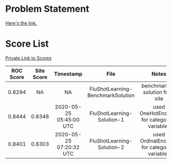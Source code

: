# **Problem Statement**
[Here's the link.](https://www.drivendata.org/competitions/66/flu-shot-learning/page/210/)

# **Score List**

[Private Link to Scores](https://www.drivendata.org/competitions/66/flu-shot-learning/submissions/)

| ROC Score  | Site Score  | Timestamp                 | File                        | Notes                        |
| :---------:| :---------: |:-------------------------:| :-------------------------: | :--------------------------: |
| 0.8294| NA  | NA | FluShotLearning-BenchmarkSolution |  benchmarking solution from site |
| 0.8444| 0.8348 | 2020-05-25 05:45:00 UTC   | FluShotLearning-Solution-1  |  used OneHotEncoder for categorical variables|
| 0.8401| 0.8303 | 2020-05-25 07:20:32 UTC   | FluShotLearning-Solution-2  |  used OrdinalEncoder for categorical variables|